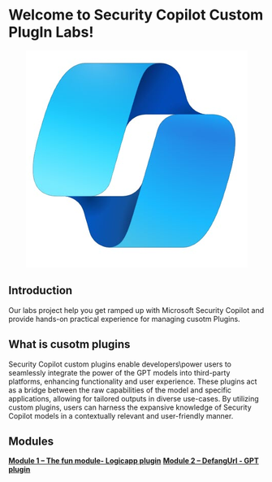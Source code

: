 # Welcome to Security Copilot Custom PlugIn Labs!

<p align="center">
<img src="./images/SecCopilotlogo.jpg?raw=true">
</p>

## Introduction

Our labs project help you get ramped up with Microsoft Security Copilot and provide hands-on practical experience for managing cusotm Plugins.


## What is cusotm plugins

Security Copilot custom plugins enable developers\power users to seamlessly integrate the power of the GPT models into third-party platforms, enhancing functionality and user experience. 
These plugins act as a bridge between the raw capabilities of the model and specific applications, allowing for tailored outputs in diverse use-cases. 
By utilizing custom plugins, users can harness the expansive knowledge of Security Copilot models in a contextually relevant and user-friendly manner.


## Modules

[**Module 1 – The fun module- Logicapp plugin**](https://github.com/Yaniv-Shasha/SecurityCopilot/blob/main/Workshop/Custom_Plugin/Task01_Send_jokeByemail/Readme.MD)
[**Module 2 – DefangUrl - GPT plugin**](https://github.com/Yaniv-Shasha/SecurityCopilot/blob/main/Workshop/Custom_Plugin/Task02_Defang_URL/readme.md)

